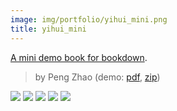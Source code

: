 ```yaml
---
image: img/portfolio/yihui_mini.png
title: yihui_mini
---
```


[A mini demo book for bookdown](https://github.com/yihui/bookdown-minimal).

> by Peng Zhao (demo: [pdf](https://github.com/pzhaonet/bookdownplus/raw/master/inst2/yihui_mini/showcase/yihui_mini.pdf), [zip](https://github.com/pzhaonet/bookdownplus/raw/master/inst/templates/yihui_mini.zip))

<!--more-->

[![](https://github.com/pzhaonet/bookdownplus/raw/master/inst2/yihui_mini/showcase/yihui_mini1.png)](https://github.com/pzhaonet/bookdownplus/raw/master/inst2/yihui_mini/showcase/yihui_mini1.png)
[![](https://github.com/pzhaonet/bookdownplus/raw/master/inst2/yihui_mini/showcase/yihui_mini2.png)](https://github.com/pzhaonet/bookdownplus/raw/master/inst2/yihui_mini/showcase/yihui_mini2.png)
[![](https://github.com/pzhaonet/bookdownplus/raw/master/inst2/yihui_mini/showcase/yihui_mini3.png)](https://github.com/pzhaonet/bookdownplus/raw/master/inst2/yihui_mini/showcase/yihui_mini3.png)
[![](https://github.com/pzhaonet/bookdownplus/raw/master/inst2/yihui_mini/showcase/yihui_mini4.png)](https://github.com/pzhaonet/bookdownplus/raw/master/inst2/yihui_mini/showcase/yihui_mini4.png)
[![](https://github.com/pzhaonet/bookdownplus/raw/master/inst2/yihui_mini/showcase/yihui_mini5.png)](https://github.com/pzhaonet/bookdownplus/raw/master/inst2/yihui_mini/showcase/yihui_mini5.png)

